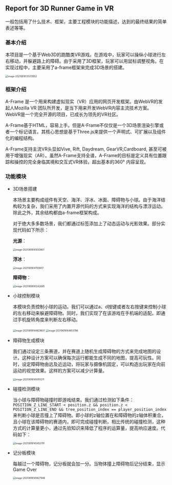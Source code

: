 ## Report for 3D Runner Game in VR

一般包括用了什么技术、框架，主要工程模块的功能描述，达到的最终结果的简单表述等等。



### 基本介绍

本项目是一个基于Web3D的跑酷类VR游戏。在游戏中，玩家可以操纵小球进行左右移动，并躲避路上的障碍。由于采用了3D框架，玩家可以用鼠标调整视角。在实现过程中，主要采用了a-frame框架来完成3D场景的搭建。

<img src="/Users/chenzijie/Library/Application Support/typora-user-images/image-20210618135313652.png" alt="image-20210618135313652" style="zoom:50%;" />

### 框架介绍

A-Frame 是一个用来构建虚拟现实（VR）应用的网页开发框架。由WebVR的发起人Mozilla VR 团队所开发，是当下用来开发WebVR内容主流技术方案。WebVR是一个完全开源的项目，已成长为领先的VR社区。

A-Frame基于HTML，容易上手。但是A-Frame不仅仅是一个3D场景渲染引擎或者一个标记语言。其核心思想是基于Three.js来提供一个声明式、可扩展以及组件化的编程结构。

A-Frame支持主流VR头显如Vive, Rift, Daydream, GearVR,Cardboard, 甚至可被用于增强现实（AR）。虽然A-Frame支持全谱，A-Frame的目标是定义具有位置跟踪和操控的完全身临其境和交互式VR体验，超出基本的360° 内容呈现。



### 功能模块

+ 3D场景搭建

  本场景主要构成组件有天空、海洋、浮冰、冰面、障碍物与小球。由于海洋结构较为复杂，我们采用了内置开源代码的方式来实现海洋的结构与漂浮运动。除此之外，其余结构都由a-frame框架构成。

  对于绝大多多数场景，我们都通过<a-animation>标签添加上了动态运动与光影效果。部分实现代码如下所示：

  **光源**：

  <img src="/Users/chenzijie/Library/Application Support/typora-user-images/image-20210618141033801.png" alt="image-20210618141033801" style="zoom:50%;" />

  **浮冰**：

  <img src="/Users/chenzijie/Library/Application Support/typora-user-images/image-20210618141109417.png" alt="image-20210618141109417" style="zoom:50%;" />

  **障碍物**：

  <img src="/Users/chenzijie/Library/Application Support/typora-user-images/image-20210618141242695.png" alt="image-20210618141242695" style="zoom:50%;" />

  

+ 小球控制模块

  本模块负责控制小球的运动。我们可以通过a、d按键或者左右按键来控制小球的左右移动来躲避障碍物。同时，我们实现了在该游戏在手机端的适配。即通过手机旋转角度来判断左右移动。

  <img src="/Users/chenzijie/Library/Application Support/typora-user-images/image-20210618144829831.png" alt="image-20210618144829831" style="zoom:50%;" />

  <img src="/Users/chenzijie/Library/Application Support/typora-user-images/image-20210618144853786.png" alt="image-20210618144853786" style="zoom:50%;" />

+ 障碍物生成模块

  我们通过设定三条赛道，并在赛道上随机生成障碍物的方式来完成地图的设计。这种设计方案可以确保每次运行都能生成不同的地图，提高可玩性。同时，设定障碍物由远及近运动，将玩家与摄像机固定，可以构造出玩家在向前运动的视觉效果。这样的方案可以减少计算量。

  <img src="/Users/chenzijie/Library/Application Support/typora-user-images/image-20210618145055211.png" alt="image-20210618145055211" style="zoom:50%;" />

+ 碰撞检测模块

  当小球与障碍物碰撞时即游戏结束。我们通过检测如下条件：``POSITION_Z_LINE_START < position.z && position.z < POSITION_Z_LINE_END && tree_position_index == player_position_index``来判断小球是否撞上了障碍物。即小球的z轴位置在和障碍物的z轴体积重合，且小球在该障碍物的赛道内，即可完成碰撞判断。相比传统的碰撞检测，这种方式的计算量更小，通过先验知识来降低了程序的运算量，提高响应速度。代码如下：

  <img src="/Users/chenzijie/Library/Application Support/typora-user-images/image-20210618145452791.png" alt="image-20210618145452791" style="zoom:50%;" />

+ 记分板模块

  每越过一个障碍物，记分板就会加一分。当物体撞上障碍物后记分结束，显示Game Over

  <img src="/Users/chenzijie/Library/Application Support/typora-user-images/image-20210618145627946.png" alt="image-20210618145627946" style="zoom:50%;" />



